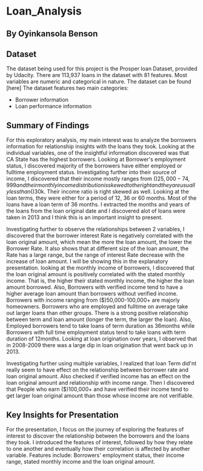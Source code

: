 # Loan_Analysis
## By Oyinkansola Benson
## Dataset
The dataset being used for this project is the Prosper loan Dataset, provided by Udacity. There are 113,937 loans in the dataset with 81 features. Most variables are numeric and categorical in nature.
The dataset can be found [here] 
The dataset features two main categories:

+ Borrower information
+ Loan performance information

## Summary of Findings
For this exploratory analysis, my main interest was to analyze the borrowers information for relationship insights with the loans they took.
Looking at the individual variables, one of the insightful information discovered was that CA State has the highest borrowers. Looking at Borrower's employment status, I discovered majority of the borrowers have either employed or fulltime employment status. Investigating further into their source of income, I discovered that their income mostly ranges from ($)25,000-74,999 and their monthly income distribution is skewed to the right and they are usually less than ($)30k. Their income ratio is right skewed as well. Looking at the loan terms, they were either for a period of 12, 36 or 60 months. Most of the loans have a loan term of 36 months. I extracted the months and years of the loans from the loan original date and I discovered alot of loans were taken in 2013 and I think this is an important insight to present.

Investigating further to observe the relationships between 2 variables, I discovered that the borrower interest Rate is negatively correlated with the loan original amount, which mean the more the loan amount, the lower the Borrower Rate. It also shows that at different size of the loan amount, the Rate has a large range, but the range of interest Rate decrease with the increase of loan amount. I will be showing this in the explanatory presentation. looking at the monthly income of borrowers, I discovered that the loan original amount is positively correlated with the stated monthly income. That is, the higher their stated monthly income, the higher the loan amount borrowed. Also, Borrowers with verified income tend to have a higher average loan amount than borrowers without verified income. Borrowers with income ranging from ($)50,000-100,000+ are majorly homeowners. Borrowers who are employed and fulltime on average take out larger loans than other groups. There is a strong positive relationship between term and loan amount (longer the term, the larger the loan). Also, Employed borrowers tend to take loans of term duration as 36months while Borrowers with full time employment status tend to take loans with term duration of 12months. Looking at loan origination over years, I observed that in 2008-2009 there was a large dip in loan origination that went back up in 2013.

Investigating further using multiple variables, I realized that loan Term did'nt really seem to have effect on the relationship between borrower rate and loan original amount. Also checked if verified income has an effect on the loan original amount and relationship with income range. Then I discovered that People who earn ($)100,000+ and have verified their income tend to get larger loan original amount than those whose income are not verifiable.

## Key Insights for Presentation
For the presentation, I focus on the journey of exploring the features of interest to discover the relationship between the borrowers and the loans they took. I introduced the features of interest, followed by how they relate to one another and eventually how their correlation is affected by another variable. Features include: Borrowers' employment status, their income range, stated monthly income and the loan original amount.

